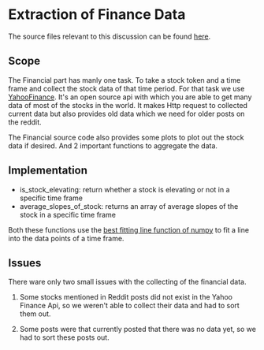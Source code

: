 # Extraction of Finance Data

The source files relevant to this discussion can be found [here](../../retrieval/Financial.py).

## Scope

The Financial part has manly one task.
To take a stock token and a time frame and collect the stock data of that
time period. For that task we use [YahooFinance](https://algotrading101.com/learn/yahoo-finance-api-guide/). It's an open source api with
which you are able to get many data of most of the stocks in the world.
It makes Http request to collected current data but also provides old data
which we need for older posts on the reddit.

The Financial source code also provides some plots to plot out the stock data
if desired. And 2 important functions to aggregate the data.

## Implementation

* is_stock_elevating: return whether a stock is elevating or not in a specific time frame
* average_slopes_of_stock: returns an array of average slopes of the stock in a specific time frame

Both these functions use the [best fitting line function of numpy](https://numpy.org/doc/stable/reference/generated/numpy.polyfit.html) to fit a line into the data points of a time frame.

## Issues

There ware only two small issues with the collecting of the financial data.

1. Some stocks mentioned in Reddit posts did not exist in the Yahoo Finance Api, so we weren't able to collect their data and had to sort them out.
   

2. Some posts were that currently posted that there was no data yet, so we had to sort these posts out.